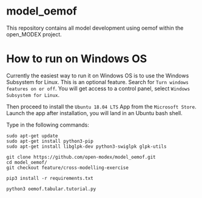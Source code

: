 # model_oemof

This repository contains all model development using oemof within the open_MODEX project.

# How to run on Windows OS

Currently the easiest way to run it on Windows OS is to use the Windows Subsystem for Linux. This is an optional feature. Search for `Turn windows features on or off`. You will get access to a control panel, select `Windows Subsystem for Linux`.

Then proceed to install the `Ubuntu 18.04 LTS` App from the `Microsoft Store`. Launch the app after installation, you will land in an Ubuntu bash shell.

Type in the following commands:

```
sudo apt-get update
sudo apt-get install python3-pip
sudo apt-get install libglpk-dev python3-swiglpk glpk-utils

git clone https://github.com/open-modex/model_oemof.git
cd model_oemof/
git checkout feature/cross-modelling-exercise

pip3 install -r requirements.txt

python3 oemof.tabular.tutorial.py
```
